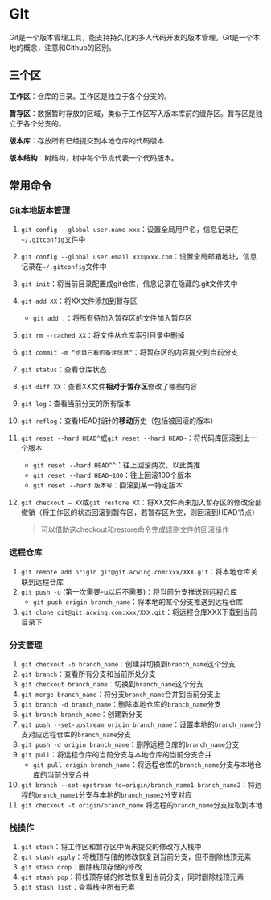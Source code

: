 # GIt

Git是一个版本管理工具，能支持持久化的多人代码开发的版本管理。Git是一个本地的概念，注意和Github的区别。

## 三个区

**工作区**：仓库的目录。工作区是独立于各个分支的。

**暂存区**：数据暂时存放的区域，类似于工作区写入版本库前的缓存区。暂存区是独立于各个分支的。

**版本库**：存放所有已经提交到本地仓库的代码版本



**版本结构**：树结构，树中每个节点代表一个代码版本。



## 常用命令

### Git本地版本管理

1. `git config --global user.name xxx`：设置全局用户名，信息记录在`~/.gitconfig`文件中

2. `git config --global user.email xxx@xxx.com`：设置全局邮箱地址，信息记录在`~/.gitconfig`文件中

3. `git init`：将当前目录配置成git仓库，信息记录在隐藏的.git文件夹中

4. `git add XX`：将XX文件添加到暂存区

   - `git add .`：将所有待加入暂存区的文件加入暂存区

5. `git rm --cached XX`：将文件从仓库索引目录中删掉

6. `git commit -m "给自己看的备注信息"`：将暂存区的内容提交到当前分支

7. `git status`：查看仓库状态

8. `git diff XX`：查看XX文件**相对于暂存区**修改了哪些内容

9. `git log`：查看当前分支的所有版本

10. `git reflog`：查看HEAD指针的**移动**历史（包括被回滚的版本）

11. `git reset --hard HEAD^`或`git reset --hard HEAD~`：将代码库回滚到上一个版本

    - `git reset --hard HEAD^^`：往上回滚两次，以此类推
    - `git reset --hard HEAD~100`：往上回滚100个版本
    - `git reset --hard 版本号`：回滚到某一特定版本

12. `git checkout — XX`或`git restore XX`：将XX文件尚未加入暂存区的修改全部撤销（将工作区的状态回滚到暂存区，若暂存区为空，则回滚到HEAD节点）

    > 可以借助这checkout和restore命令完成误删文件的回滚操作

### 远程仓库

1. `git remote add origin git@git.acwing.com:xxx/XXX.git`：将本地仓库关联到远程仓库
2. `git push -u` (第一次需要-u以后不需要)：将当前分支推送到远程仓库
   - `git push origin branch_name`：将本地的某个分支推送到远程仓库
3. `git clone git@git.acwing.com:xxx/XXX.git`：将远程仓库XXX下载到当前目录下

### 分支管理

1. `git checkout -b branch_name`：创建并切换到`branch_name`这个分支
2. `git branch`：查看所有分支和当前所处分支
3. `git checkout branch_name`：切换到`branch_name`这个分支
4. `git merge branch_name`：将分支`branch_name`合并到当前分支上
5. `git branch -d branch_name`：删除本地仓库的`branch_name`分支
6. `git branch branch_name`：创建新分支
7. `git push --set-upstream origin branch_name`：设置本地的`branch_name`分支对应远程仓库的`branch_name`分支
8. `git push -d origin branch_name`：删除远程仓库的`branch_name`分支
9. `git pull`：将远程仓库的当前分支与本地仓库的当前分支合并
   - `git pull origin branch_name`：将远程仓库的`branch_name`分支与本地仓库的当前分支合并
10. `git branch --set-upstream-to=origin/branch_name1 branch_name2`：将远程的`branch_name1`分支与本地的`branch_name2`分支对应
11. `git checkout -t origin/branch_name` 将远程的`branch_name`分支拉取到本地

### 栈操作

1. `git stash`：将工作区和暂存区中尚未提交的修改存入栈中
2. `git stash apply`：将栈顶存储的修改恢复到当前分支，但不删除栈顶元素
3. `git stash drop`：删除栈顶存储的修改
4. `git stash pop`：将栈顶存储的修改恢复到当前分支，同时删除栈顶元素
5. `git stash list`：查看栈中所有元素



